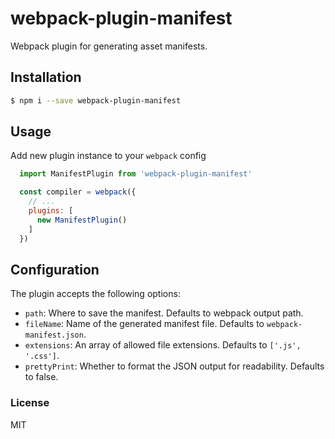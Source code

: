 # webpack-plugin-manifest
Webpack plugin for generating asset manifests.

## Installation
```bash
$ npm i --save webpack-plugin-manifest
```

## Usage
Add new plugin instance to your `webpack` config
```javascript
  import ManifestPlugin from 'webpack-plugin-manifest'

  const compiler = webpack({
    // ...
    plugins: [
      new ManifestPlugin()
    ]
  })
```

## Configuration
The plugin accepts the following options:
- `path`: Where to save the manifest. Defaults to webpack output path.
- `fileName`: Name of the generated manifest file. Defaults to `webpack-manifest.json`.
- `extensions`: An array of allowed file extensions. Defaults to `['.js', '.css']`.
- `prettyPrint`: Whether to format the JSON output for readability. Defaults to false.

### License
MIT
